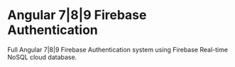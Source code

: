# Angular 7|8|9 Firebase Authentication
 Full Angular 7|8|9 Firebase Authentication system using Firebase Real-time NoSQL cloud database.
